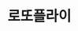 ---
id: 27
title: 로또플라이
caption: 로또 번호 무료 제작 서비스
url: https://lottofly.co.kr/m/
type: Website
role: My part - 100%
device: Moblie only
---